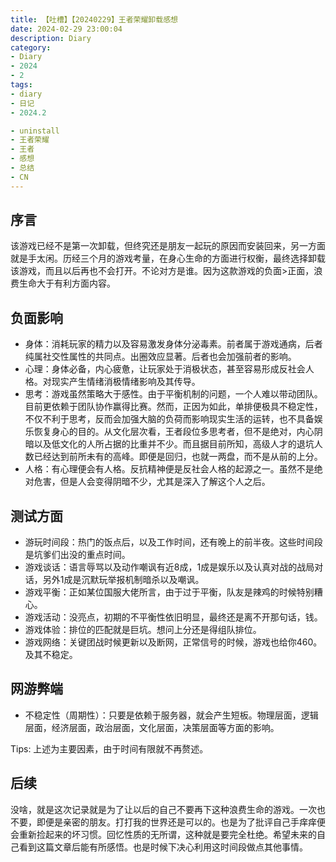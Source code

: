 ```yaml
---
title: 【吐槽】【20240229】王者荣耀卸载感想
date: 2024-02-29 23:00:04
description: Diary
category:
- Diary
- 2024
- 2
tags:
- diary
- 日记
- 2024.2

- uninstall
- 王者荣耀
- 王者
- 感想
- 总结
- CN
---
```


## 序言
该游戏已经不是第一次卸载，但终究还是朋友一起玩的原因而安装回来，另一方面就是手太闲。历经三个月的游戏考量，在身心生命的方面进行权衡，最终选择卸载该游戏，而且以后再也不会打开。不论对方是谁。因为这款游戏的负面>正面，浪费生命大于有利方面内容。

## 负面影响
- 身体：消耗玩家的精力以及容易激发身体分泌毒素。前者属于游戏通病，后者纯属社交性属性的共同点。出圈效应显著。后者也会加强前者的影响。
- 心理：身体必备，内心疲惫，让玩家处于消极状态，甚至容易形成反社会人格。对现实产生情绪消极情绪影响及其传导。
- 思考：游戏虽然策略大于感性。由于平衡机制的问题，一个人难以带动团队。目前更依赖于团队协作赢得比赛。然而，正因为如此，单排便极具不稳定性，不仅不利于思考，反而会加强大脑的负荷而影响现实生活的运转，也不具备娱乐恢复身心的目的。从文化层次看，王者段位多思考者，但不是绝对，内心阴暗以及低文化的人所占据的比重并不少。而且据目前所知，高级人才的退坑人数已经达到前所未有的高峰。即便是回归，也就一两盘，而不是从前的上分。
- 人格：有心理便会有人格。反抗精神便是反社会人格的起源之一。虽然不是绝对危害，但是人会变得阴暗不少，尤其是深入了解这个人之后。

## 测试方面
- 游玩时间段：热门的饭点后，以及工作时间，还有晚上的前半夜。这些时间段是坑爹们出没的重点时间。
- 游戏谈话：语言辱骂以及动作嘲讽有近8成，1成是娱乐以及认真对战的战局对话，另外1成是沉默玩举报机制暗杀以及嘲讽。
- 游戏平衡：正如某位国服大佬所言，由于过于平衡，队友是辣鸡的时候特别糟心。
- 游戏活动：没亮点，初期的不平衡性依旧明显，最终还是离不开那句话，钱。
- 游戏体验：排位的匹配就是巨坑。想问上分还是得组队排位。
- 游戏网络：关键团战时候更新以及断网，正常信号的时候，游戏也给你460。及其不稳定。

## 网游弊端
- 不稳定性（周期性）：只要是依赖于服务器，就会产生短板。物理层面，逻辑层面，经济层面，政治层面，文化层面，决策层面等方面的影响。

Tips: 上述为主要因素，由于时间有限就不再赘述。

## 后续
没啥，就是这次记录就是为了让以后的自己不要再下这种浪费生命的游戏。一次也不要，即便是亲密的朋友。打打我的世界还是可以的。也是为了批评自己手痒痒便会重新捡起来的坏习惯。回忆性质的无所谓，这种就是要完全杜绝。希望未来的自己看到这篇文章后能有所感悟。也是时候下决心利用这时间段做点其他事情。
